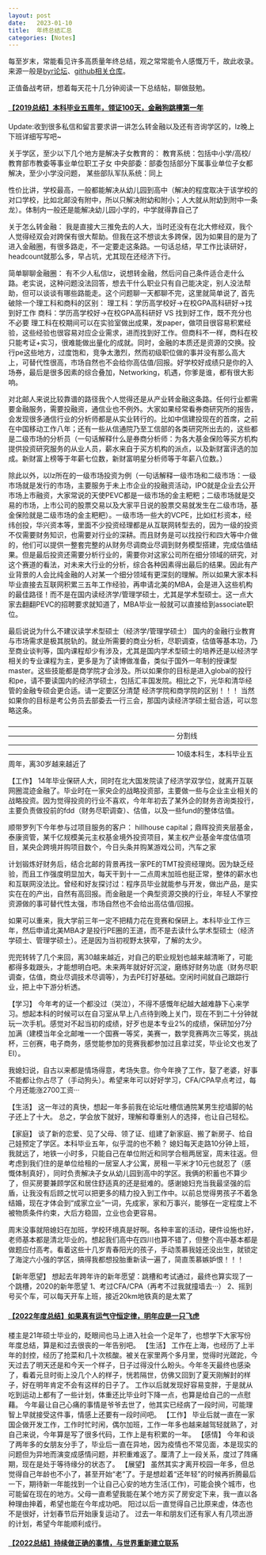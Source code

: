 ```yaml
---
layout:	post
date:	2023-01-10
title:	年终总结汇总
categories:	[Notes]
---
```


每至岁末，常能看见许多高质量年终总结，观之常常能令人感慨万千，故此收录。来源一般是[byr论坛](https://bbs.byr.cn/)、[github相关仓库](https://github.com/saveweb/)。

正值备战考研，想着每天花十几分钟阅读一下总结帖，聊做鼓勉。

#### [【2019总结】本科毕业五周年，领证100天，金融狗跳槽第一年](https://bbs.byr.cn/#!article/WorkLife/1137142)

Update:收到很多私信和留言要求讲一讲怎么转金融以及还有咨询学区的，lz晚上下班详细写写吧~


关于学区，至少以下几个地方是解决子女教育的：
教育系统：包括中小学/高校/教育部市教委等事业单位职工子女
中央部委：部委包括部分下属事业单位子女都解决，至少小学没问题，
某些部队军队系统：同上

性价比讲，学校最高，一般都能解决从幼儿园到高中（解决的程度取决于该学校的对口学校，比如北邮没有附中，所以只解决附幼和附小；人大就从附幼到附中一条龙）。体制内一般还是能解决幼儿园小学的，中学就得靠自己了

关于怎么转金融：
我是直接大三推免去的人大，当时还没有在北大修经双，我个人觉得经双会对跨保有很大帮助。但我在这不想谈太多跨保，因为如果目的是为了进入金融圈，有很多路走，不一定要走这条路。一句话总结，早工作比读研好，headcount就那么多，早占坑，尤其现在还经济下行。

简单聊聊金融圈：
有不少人私信lz，说想转金融，然后问自己条件适合走什么路。老实说，这种问题没法回答，想去干什么职业只有自己能决定，别人没法帮助，但可以谈谈有哪些路能走。这个问题聊一天都聊不完，这里就简单说了,
首先破除一个理工科和商科的区别：
理工科：学历高学校好->在校GPA高科研好->找到好工作
商科：学历高学校好->在校GPA高科研好 VS 找到好工作，既不充分也不必要
理工科在校期间可以在实验室做出成果，发paper，做项目很容易积累经验，这些经验也很容易对应企业需求，进而找到好工作。但商科不一样，商科在校只能考证+实习，很难能做出量化的成就。同时，金融的本质还是资源的交换。投行pe这些地方，过度饱和，竞争太激烈，然而初级职位做的事并没有那么高大上，可替代性很高，市场自然也不会给你高估值/回报。好学校好成绩只是你的入场券，最后是很多因素的综合叠加，Networking，机遇，你爹是谁，都有很大影响。

对北邮人来说比较靠谱的路径我个人觉得还是从产业转金融这条路。任何行业都需要金融服务，需要投融资，通信业也不例外。大家如果经常看券商研究所的报告，会发现很多通信行业的分析师都是从实业转行的。比如中信建投现在的首席，之前在中国移动工作八年；还有一些从信通院乃至工信部的各类研究所出去的，这些都是二级市场的分析员（一句话解释什么是券商分析师：为各大基金保险等买方机构提供投资研究服务的从业人员，薪水来自于买方机构的派点，以及新财富评选的加成。新财富上榜等于年薪七位数，新财富明星分析师等于年薪八位数。）

除此以外，以lz所在的一级市场投资为例（一句话解释一级市场和二级市场：一级市场就是发行的市场，主要服务于未上市企业的投融资活动，IPO就是企业去公开市场上市融资，大家常说的天使PEVC都是一级市场的金主粑粑；二级市场就是交易的市场，上市公司的股票交易以及大家平日说的股票交易就发生在二级市场，基金保险就是二级市场的金主粑粑）。一级市场一些大的VCPE，比如红杉资本，经纬创投，华兴资本等，里面不少投资经理都是从互联网转型去的，因为一级的投资不仅需要财务知识，也需要对行业的深耕。而且财务是可以找投行和四大等中介做的，他们可以提供一整套完整的从财务尽调商业尽调到财务模型搭建，完成估值结果。但是最后投资还需要分析行业的，需要你对这家公司所在细分领域的研究，对这个赛道的看法，对未来大行业的分析，综合各种因素得出最后的结果。因此有产业背景的人会比纯金融的人对某一个细分领域有更深刻的理解。所以如果大家本科毕业直接去互联网积累三五年工作经验，再申请北美的MBA，会是进入这些机构的最佳路径！而不是在国内读经济学/管理学硕士，尤其是学术型硕士。这一点大家去翻翻PEVC的招聘要求就知道了，MBA毕业一般就可以直接给到associate职位。

最后说说为什么不建议读学术型硕士（经济学/管理学硕士）
国内的金融行业教育与市场需求是极其脱轨的。就业所需要的商业分析，尽职调查，估值等基本功，乃至商业谈判等，国内课程却少有涉及，尤其是国内学术型硕士的培养还是以经济学相关的专业课程为主，更多是为了读博做准备，类似于国外一年制的授课型master。这些技能都是商学院才会涉及。所以如果你的目标是进入global的投行和pe，请不要读国内的经济学硕士，包括汇丰国发院。相比之下，光华和清华经管的金融专硕会更合适。请一定要区分清楚 经济学院和商学院的区别！！！
当然如果你的目标是考公务员去部委去一行三会，那国内读经济学硕士挺合适，可以忽略这条。

————————————————————————————————————————————————————————————
分割线
————————————————————————————————————————————————————————————
10级本科生，本科毕业五周年，离30岁越来越近了

【工作】
14年毕业保研人大，同时在北大国发院读了经济学双学位，就离开互联网圈混迹金融了。毕业时在一家央企的战略投资部，主要做一些与企业主业相关的战略投资。因为觉得投资的行业不喜欢，今年年初去了某外企的财务咨询类投行，主要负责做投前的fdd（财务尽职调查）、估值，以及一些fund的整体估值。

顺带罗列下今年参与过项目服务的客户：
hillhouse capital；鼎晖投资夹层基金，泰康资管，某千亿规模美元主权基金境外投资项目，某主权产业基金年度估值项目，某央企跨境并购项目数个，今日头条并购某游戏公司，汽车之家

计划锻炼好财务后，结合北邮的背景再找一家PE的TMT投资经理岗。因为缺乏经验，而且工作强度明显加大，每天干到十一二点周末加班也挺正常，整体的薪水也和互联网没法比。曾经和好友探讨过：程序员毕业就能参与开发，做出产品，是实实在在的产出，自然有高回报。而金融是一个典型资源交换的行业，年轻人不掌控资源做的事可替代性太强，市场自然也不会给出高估值/回报。

如果可以重来，我大学前三年一定不把精力花在竞赛和保研上。本科毕业工作三年，然后申请北美MBA才是投行PE圈的王道，而不是去读什么学术型硕士（经济学硕士、管理学硕士）。还是因为当初视野太狭窄，了解的太少。

兜兜转转了几个来回，离30越来越近，对自己的职业规划也越来越清晰了，可能都得多栽跟头，才能想明白吧。未来两年就好好沉淀，磨练好财务功底（财务尽职调查，估值，商业尽调技术尽调等），为去PE打好基础。空闲时间就自己跟踪行业，把上中下游分析透。

【学习】
今年考的证一个都没过（哭泣），不得不感慨年纪越大越难静下心来学习。想起本科的时候可以在自习室从早上八点待到晚上关门，现在不到二十分钟就玩一次手机。感觉对不起当初的成绩，好歹也是本专业2%的成绩，保研加分7分加满（建模当年全北邮唯一一个国赛一等奖，美赛一，数学竞赛两次三等奖，挑战杯，三创赛，电子商务，感觉能参加的竞赛我都参加过且拿过奖，毕业论文也发了EI）。

我媳妇说，自古以来都是情场得意，考场失意。你今年换了工作，娶了老婆，好事不能都让你占尽了（手动狗头）。希望来年可以好好学习，CFA/CPA早点考过，每个月还能涨2700工资···

【生活】
这一年过的真快，想起一年多前我在论坛吐槽信通院某男生挖墙脚的帖子还上了十大。
总之，学会放下就好，理解和尊重别人的选择，也让自己轻松。

【家庭】
谈了新的恋爱、见了父母、领了证、组建了新家庭、搬了新房子、给自己娃预定了学区。本科毕业五年，似乎混的也不赖？
媳妇每天走路10分钟上班，我就远了，地铁一小时多，只能自己在单位附近和同学合租两居室，周末往返。但考虑到我们住的是单位给租的一居室人才公寓，房租一平米才10元也就忍了（感慨体制真好），同时负责解决子女从幼儿园到高中的学区。我俩的积蓄也不算少了，但买房要兼顾学区和居住舒适真的还是挺难的。感谢媳妇充当我最坚强的后盾，让我没有后顾之忧可以把更多的精力投入到工作中。以前总觉得男孩子不着急结婚，现在才体会到“成家立业”一词，先成家，家和万事兴，能够在一定程度上不被物质条件约束，大后方稳固，立业也会更容易。

周末没事就陪媳妇在加班，学校环境真是好啊。各种丰富的活动，硬件设施也好，老师基本都是清北毕业的。想起我们高中在四川也算不错了，但整个高中基本都是做题应付高考。看着这些十几岁青春阳光的孩子，手动羡慕我娃还没出生，就锁定了海淀六小强的学区，搞得我都想投胎重新读一遍了，简直羡慕嫉妒恨！！！

【新年愿望】
想起去年跨年许的新年愿望：跳槽和考试通过，最终也算实现了一个跳槽，2020的新年愿望
1、考过CFA/CPA（再考不过我就撞墙去···）
2、摇到号买个车，可以每天开车上班，接近20km地铁真的是太累了

#### [【2022年度总结】如果真有运气守恒定律，明年应是一只飞虎](https://bbs.byr.cn/#!article/WorkLife/1194931)

楼主是21年硕士毕业的，眨眼间也马上进入社会一个足年了，也想学下大家写份年度总结，算是和过去很丧的一年告别吧。
【生活】
工作在上海，也经历了上半年的封控，经历了抢菜和几十次核酸。被关在家里两个多月里，觉得时光蹉跎，今天过去了明天还是和今天一个样子，日子过得没什么盼头。今年冬天最终也感染了，看着元旦时街上没几个人的样子，恍若隔世，仿佛又回到了夏天刚解封的样子，好在明年肯定不会有这样的日子了。
工作以后就发现好容易变胖，于是就从吃到运动上都有了一些计划，体重还比毕业时下降一点，也算是给自己的一点慰藉。
今年最让自己心痛的事情是爷爷去世了，他其实已经病了一段时间，可能理智上早就接受这件事，情感上还要有一段时间吧。
【工作】
毕业后就一直在一家国企做开发工作，工作时忙时闲，偶尔加班，工作一年多也越来越驾轻就熟了，对自己来说，今年算是写了很多代码，工作上是有积累的一年。
【感情】
今年和谈了两年多的女朋友分手了，毕业后一直在异地，因为疫情也不常见面，本是现实的问题但为异地而演变成感情问题，并积重难返了。厘清了上一段关系，度过了阵痛期，现在是处于等待缘分的状态了。
【展望】
虽然其实才离开校园一年多，但总觉得自己年龄也不小了，甚至开始“老”了。于是想趁着“还年轻”的时候再折腾最后一下，期待新一年能找到一个让自己心安的地方生活(工作)，可能会换个城市，也可能留在现在的地方。父母一直希望我能在某个地方买了房安定下来，我一直以各种理由抻着，希望也能在今年成功吧。
阳过以后一直觉得自己比原来虚，体态也不是很好，计划春节后开始康复运动了。
过去一年和朋友们还有家人有几项出游的计划，希望今年能顺利成行。

#### [【2022总结】持续做正确的事情，与世界重新建立联系](https://bbs.byr.cn/#!article/WorkLife/1194887)






















